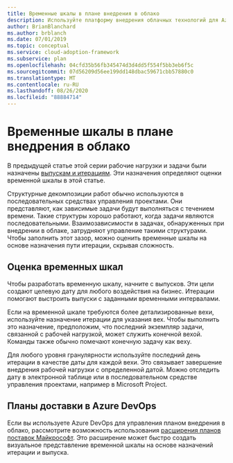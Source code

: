 ```yaml
---
title: Временные шкалы в плане внедрения в облако
description: Используйте платформу внедрения облачных технологий для Azure, чтобы узнать, как оценивать временные шкалы на основе плана внедрения в облако.
author: BrianBlanchard
ms.author: brblanch
ms.date: 07/01/2019
ms.topic: conceptual
ms.service: cloud-adoption-framework
ms.subservice: plan
ms.openlocfilehash: 04cfd35b56fb345474d3d4dd5f554f5bb3eb6f5c
ms.sourcegitcommit: 07d56209d56ee199dd148dbac59671cbb57880c0
ms.translationtype: MT
ms.contentlocale: ru-RU
ms.lasthandoff: 08/26/2020
ms.locfileid: "88884714"
---
```

# <a name="timelines-in-a-cloud-adoption-plan"></a>Временные шкалы в плане внедрения в облако

В предыдущей статье этой серии рабочие нагрузки и задачи были назначены [выпускам и итерациям](./iteration-paths.md). Эти назначения определяют оценки временной шкалы в этой статье.

Структурные декомпозиции работ обычно используются в последовательных средствах управления проектами. Они представляют, как зависимые задачи будут выполняться с течением времени. Такие структуры хорошо работают, когда задачи являются последовательными. Взаимозависимости в задачах, обнаруженных при внедрении в облаке, затрудняют управление такими структурами. Чтобы заполнить этот зазор, можно оценить временные шкалы на основе назначения пути итерации, скрывая сложность.

## <a name="estimate-timelines"></a>Оценка временных шкал

Чтобы разработать временную шкалу, начните с выпусков. Эти цели создают целевую дату для любого воздействия на бизнес. Итерации помогают выстроить выпуски с заданными временными интервалами.

Если на временной шкале требуются более детализированные вехи, используйте назначение итерации для указания вех. Чтобы выполнить это назначение, предположим, что последний экземпляр задачи, связанной с рабочей нагрузкой, может служить конечной вехой. Команды также обычно помечают конечную задачу как веху.

Для любого уровня гранулярности используйте последний день итерации в качестве даты для каждой вехи. Это связывает завершение внедрения рабочей нагрузки с определенной датой. Можно отследить дату в электронной таблице или в последовательном средстве управления проектами, например в Microsoft Project.

## <a name="delivery-plans-in-azure-devops"></a>Планы доставки в Azure DevOps

<!-- docsTest:casing "Microsoft Delivery Plans" -->

Если вы используете Azure DevOps для управления планом внедрения в облако, рассмотрите возможность использования [расширения планов поставок Майкрософт](https://marketplace.visualstudio.com/items?itemname=ms.vss-plans). Это расширение может быстро создать визуальное представление временной шкалы на основе назначений итерации и выпуска.
